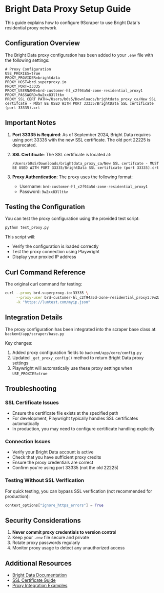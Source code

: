# Bright Data Proxy Setup Guide

This guide explains how to configure 9Scraper to use Bright Data's residential proxy network.

## Configuration Overview

The Bright Data proxy configuration has been added to your `.env` file with the following settings:

```env
# Proxy Configuration
USE_PROXIES=true
PROXY_PROVIDER=brightdata
PROXY_HOST=brd.superproxy.io
PROXY_PORT=33335
PROXY_USERNAME=brd-customer-hl_c2f94a5d-zone-residential_proxy1
PROXY_PASSWORD=9w2xx83lltkv
PROXY_SSL_CERT_PATH=/Users/b0s5/Downloads/brightdata_proxy_ca/New SSL certifcate - MUST BE USED WITH PORT 33335/BrightData SSL certificate (port 33335).crt
```

## Important Notes

1. **Port 33335 is Required**: As of September 2024, Bright Data requires using port 33335 with the new SSL certificate. The old port 22225 is deprecated.

2. **SSL Certificate**: The SSL certificate is located at:
   ```
   /Users/b0s5/Downloads/brightdata_proxy_ca/New SSL certifcate - MUST BE USED WITH PORT 33335/BrightData SSL certificate (port 33335).crt
   ```

3. **Proxy Authentication**: The proxy uses the following format:
   - Username: `brd-customer-hl_c2f94a5d-zone-residential_proxy1`
   - Password: `9w2xx83lltkv`

## Testing the Configuration

You can test the proxy configuration using the provided test script:

```bash
python test_proxy.py
```

This script will:
- Verify the configuration is loaded correctly
- Test the proxy connection using Playwright
- Display your proxied IP address

## Curl Command Reference

The original curl command for testing:
```bash
curl --proxy brd.superproxy.io:33335 \
     --proxy-user brd-customer-hl_c2f94a5d-zone-residential_proxy1:9w2xx83lltkv \
     -k "https://lumtest.com/myip.json"
```

## Integration Details

The proxy configuration has been integrated into the scraper base class at:
`backend/app/scraper/base.py`

Key changes:
1. Added proxy configuration fields to `backend/app/core/config.py`
2. Updated `_get_proxy_config()` method to return Bright Data proxy settings
3. Playwright will automatically use these proxy settings when `USE_PROXIES=true`

## Troubleshooting

### SSL Certificate Issues
- Ensure the certificate file exists at the specified path
- For development, Playwright typically handles SSL certificates automatically
- In production, you may need to configure certificate handling explicitly

### Connection Issues
- Verify your Bright Data account is active
- Check that you have sufficient proxy credits
- Ensure the proxy credentials are correct
- Confirm you're using port 33335 (not the old 22225)

### Testing Without SSL Verification
For quick testing, you can bypass SSL verification (not recommended for production):
```python
context_options["ignore_https_errors"] = True
```

## Security Considerations

1. **Never commit proxy credentials to version control**
2. Keep your `.env` file secure and private
3. Rotate proxy passwords regularly
4. Monitor proxy usage to detect any unauthorized access

## Additional Resources

- [Bright Data Documentation](https://docs.brightdata.com)
- [SSL Certificate Guide](https://docs.brightdata.com/general/account/ssl-certificate)
- [Proxy Integration Examples](https://github.com/luminati-io/luminati-proxy)